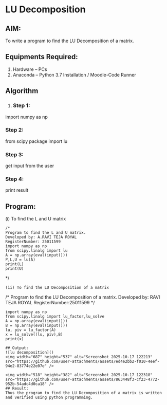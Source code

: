 # LU Decomposition 

## AIM:
To write a program to find the LU Decomposition of a matrix.

## Equipments Required:
1. Hardware – PCs
2. Anaconda – Python 3.7 Installation / Moodle-Code Runner

## Algorithm
1. ### Step 1:
import numpy as np
### Step 2:
from scipy package import lu
### Step 3:
get input from the user
### Step 4:
print result
## Program:
(i) To find the L and U matrix
```
/*
Program to find the L and U matrix.
Developed by: A.RAVI TEJA ROYAL
RegisterNumber: 25011599
import numpy as np
from scipy.linalg import lu
A = np.array(eval(input()))
P,L,U = lu(A)
print(L)
print(U)
```
*/
```
(ii) To find the LU Decomposition of a matrix
```
/*
Program to find the LU Decomposition of a matrix.
Developed by: RAVI TEJA ROYAL
RegisterNumber:25011599 
*/
```# To print X matrix (solution to the equations)
import numpy as np
from scipy.linalg import lu_factor,lu_solve
A = np.array(eval(input()))
B = np.array(eval(input()))
lu, piv = lu_factor(A)
x = lu_solve((lu, piv),B)
print(x)

## Output:
![lu decomposition]()
<img width="687" height="537" alt="Screenshot 2025-10-17 122213" src="https://github.com/user-attachments/assets/ed4e2bb2-f010-4eef-94e2-83774e22e07e" />

<img width="518" height="382" alt="Screenshot 2025-10-17 122318" src="https://github.com/user-attachments/assets/863448f3-cf23-4772-952b-54adc4d0ca18" />
## Result:
Thus the program to find the LU Decomposition of a matrix is written and verified using python programming.

